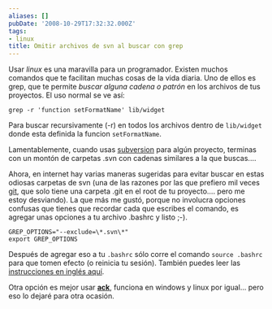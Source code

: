 ```yaml
---
aliases: []
pubDate: '2008-10-29T17:32:32.000Z'
tags:
- linux
title: Omitir archivos de svn al buscar con grep
---
```


Usar *linux* es una maravilla para un programador. Existen muchos comandos que te facilitan muchas cosas de la vida diaria. Uno de ellos es grep, que te permite *buscar alguna cadena o patrón* en los archivos de tus proyectos. El uso normal se ve así:

    grep -r 'function setFormatName' lib/widget

Para buscar recursivamente (-r) en todos los archivos dentro de `lib/widget` donde esta definida la funcion `setFormatName`.

Lamentablemente, cuando usas [subversion](http://subversion.tigris.org/) para algún proyecto, terminas con un montón de carpetas .svn con cadenas similares a la que buscas....

Ahora, en internet hay varias maneras sugeridas para evitar buscar en estas odiosas carpetas de svn (una de las razones por las que prefiero mil veces [git](http://git.or.cz/), que solo tiene una carpeta .git en el root de tu proyecto.... pero me estoy desviando). La que más me gustó, porque no involucra opciones confusas que tienes que recordar cada que escribes el comando, es agregar unas opciones a tu archivo .bashrc y listo ;-).

    GREP_OPTIONS="--exclude=\*.svn\*"
    export GREP_OPTIONS

Después de agregar eso a tu `.bashrc` sólo corre el comando `source .bashrc` para que tomen efecto (o reinicia tu sesión). También puedes leer las [instrucciones en inglés aquí](http://coreygilmore.com/blog/2007/09/14/ignoring-svn-directories-with-grep/).

Otra opción es mejor usar **[ack](http://petdance.com/ack/)**, funciona en windows y linux por igual... pero eso lo dejaré para otra ocasión.
<!--break-->